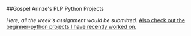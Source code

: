 ##Gospel Arinze's PLP Python Projects

*Here, all the week's assignment would be submitted.*
<a href="https://github.com/ifeyichukwu/Python-Beginner-Projects">Also check out the beginner-python projects I have recently worked on. </a>
